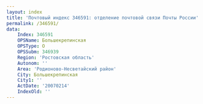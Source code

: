 ```yaml
---
layout: index
title: 'Почтовый индекс 346591: отделение почтовой связи Почты России'
permalink: /346591/
data:
    Index: 346591
    OPSName: Большекрепинская
    OPSType: О
    OPSSubm: 346939
    Region: 'Ростовская область'
    Autonom: ''
    Area: 'Родионово-Несветайский район'
    City: Большекрепинская
    City1: ''
    ActDate: '20070214'
    IndexOld: ''
---
```

